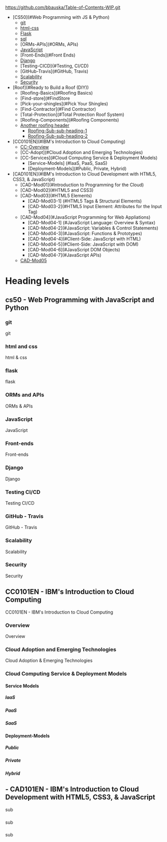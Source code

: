 
https://github.com/bbauska/Table-of-Contents-WIP.git
- [CS50](#Web Programming with JS & Python)
  * [git](#git)
  * [html-css](#HTML-CSS)
  * [Flask](#Flask)
  * [sql](#SQL)
  * [ORMs-APIs](#ORMs, APIs)
  * [JavaScript](#JavaScript)
  * [Front-Ends](#Front Ends)
  * [Django](#Django)
  * [Testing-CICD]{#Testing, CI/CD)
  * [GitHub-Travis](#GitHub, Travis)
  * [Scalability](#Scalability)
  * [Security](#Security)
- [Roof](#Ready to Build a Roof (DIY))
  * [Roofing-Basics](#Roofing Basics)
  * [Find-store](#FindStore
  * [Pick-your-shingles](#Pick Your Shingles)
  * [Find-Contractor](#Find Contractor)
  * [Total-Protection](#Total Protection Roof System)
  * [Roofing-Components](#Roofing Components)
  * [Another roofing header](#roofing-sub-99)
    + [Roofing-Sub-sub-heading-1](#roofing-sub-sub-heading-1)
    + [Roofing-Sub-sub-heading-2](#roofing-sub-sub-heading-2)
- [CC0101EN](#IBM's Introduction to Cloud Computing)
  * [CC-Overview](#Overview)
  * [CC-Adopt](#Cloud Adoption and Emerging Technologies)
  * [CC-Services](#Cloud Computing Service & Deployment Models)
    + [Service-Models] (#IaaS, PaaS, SaaS)
	+ [Deployment-Models](#Public, Private, Hybrid)
- [CAD101EN](#IBM's Introduction to Cloud Development with HTML5, CSS3, & JavaScript)
  * [CAD-Mod01](#Introduction to Programming for the Cloud)
  * [CAD-Mod02](#HTML5 and CSS3)
  * [CAD-Mod03](#HTML5 Elements)
    + [CAD-Mod03-1] (#HTML5 Tags & Structural Elements)
	+ [CAD-Mod03-2](#HTML5 Input Element: Attributes for the Input Tag)
  * [CAD-Mod04](#JavaScript Programming for Web Appliations)
    + [CAD-Mod04-1] (#JavaScript Language: Overview & Syntax)
	+ [CAD-Mod04-2](#JavaScript: Variables & Control Statements)
	+ [CAD-Mod04-3](#JavaScript: Functions & Prototypes)
	+ [CAD-Mod04-4](#Client-Side: JavaScript with HTML)
	+ [CAD-Mod04-5](#Client-Side: JavaScript with DOM)
	+ [CAD-Mod04-6](#JavaScript DOM Objects)
	+ [CAD-Mod04-7](#JavaScript APIs)
  * [CAD-Mod05](#GitHub)
  
# Heading levels

## cs50 - Web Programming with JavaScript and Python

### git

git

### html and css

html & css

### flask

flask

### ORMs and APIs

ORMs & APIs

### JavaScript

JavaScript

### Front-ends

Front-ends

### Django

Django

### Testing CI/CD

Testing CI/CD

### GitHub - Travis

GitHub - Travis

### Scalability

Scalability

### Security

Security

## CC0101EN - IBM's Introduction to Cloud Computing

CC0101EN - IBM's Introduction to Cloud Computing

### Overview

Overview

### Cloud Adoption and Emerging Technologies

Cloud Adoption & Emerging Technologies

### Cloud Computing Service & Deployment Models

#### Service Models 
##### IaaS
##### PaaS
##### SaaS

#### Deployment-Models
##### Public
##### Private
##### Hybrid

## - CAD101EN - IBM's Introduction to Cloud Development with HTML5, CSS3, & JavaScript

sub
### 

sub

### 

sub

